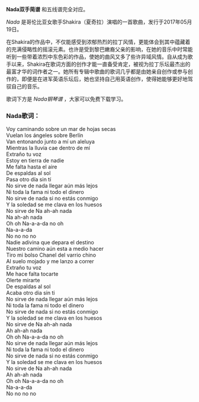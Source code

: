 

**Nada双手简谱** 和五线谱完全对应。

_Nada_ 是哥伦比亚女歌手Shakira（夏奇拉）演唱的一首歌曲，发行于2017年05月19日。

在Shakira的作品中，不仅能感受到浓郁热烈的拉丁风情，更能体会到其中蕴藏着的充满侵略性的摇滚元素。也许是受到黎巴嫩裔父亲的影响，在她的音乐中时常能听到一些带着浓烈中东色彩的作品，使她的曲风又多了些许异域风情。自从成为歌手以来，Shakira在歌词方面的创作才能一直备受肯定，被视为拉丁乐坛最杰出的最富才华的词作者之一。她所有专辑中歌曲的歌词几乎都是由她亲自创作或参与创作的，即便是在进军英语乐坛后，她也坚持自己用英语创作，使得她能够更好地驾驭自己的音乐。

歌词下方是 _Nada钢琴谱_ ，大家可以免费下载学习。

### Nada歌词：

Voy caminando sobre un mar de hojas secas  
Vuelan los ángeles sobre Berlín  
Van entonando junto a mí un aleluya  
Mientras la lluvia cae dentro de mí  
Extraño tu voz  
Estoy en tierra de nadie  
Me falta hasta el aire  
De espaldas al sol  
Pasa otro día sin tí  
No sirve de nada llegar aún más lejos  
Ni toda la fama ni todo el dinero  
No sirve de nada si no estás conmigo  
Y la soledad se me clava en los huesos  
No sirve de Na ah-ah nada  
Na ah-ah nada  
Oh oh Na-a-a-da no oh  
Na-a-a-da  
No no no no  
Nadie adivina que depara el destino  
Nuestro camino aún esta a medio hacer  
Tiro mi bolso Chanel del varrio chino  
Al suelo mojado y me lanzo a correr  
Extraño tu voz  
Me hace falta tocarte  
Olerte mirarte  
De espaldas al sol  
Acaba otro dia sin ti  
No sirve de nada llegar aún más lejos  
Ni toda la fama ni todo el dinero  
No sirve de nada si no estás conmigo  
Y la soledad se me clava en los huesos  
No sirve de Na ah-ah nada  
Ah ah-ah nada  
Oh oh Na-a-a-da no oh  
No sirve de nada llegar aún más lejos  
Ni toda la fama ni todo el dinero  
No sirve de nada si no estás conmigo  
Y la soledad se me clava en los huesos  
No sirve de Na ah-ah nada  
Ah ah-ah nada  
Oh oh Na-a-a-da no oh  
Na-a-a-da  
No no no no

